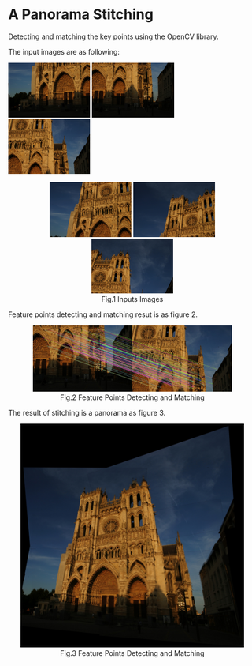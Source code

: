 A Panorama Stitching
===============
Detecting and matching the key points using the OpenCV library.

The input images are as following:


<p align="left">
     <img src="docs/112_1298.JPG" width="33%" height="33%">
     <img src="docs/112_1299.JPG" width="33%" height="33%">
     <img src="docs/112_1300.JPG" width="33%" height="33%">
</p>

<p align="center">
     <img src="docs/113_1301.JPG" width="33%" height="33%">
     <img src="docs/113_1302.JPG" width="33%" height="33%">
     <img src="docs/113_1303.JPG" width="33%" height="33%">
     <br>Fig.1 Inputs Images
</p>

Feature points detecting and matching resut is as figure 2. 

<p align="center">
     <img src="docs/output2.JPG" width="80%" height="80%">
     <br>Fig.2 Feature Points Detecting and Matching
</p>

The result of stitching is a panorama as figure 3.

<p align="center">
     <img src="docs/sift1.JPG" width="90%" height="90%">
     <br>Fig.3 Feature Points Detecting and Matching
</p>
